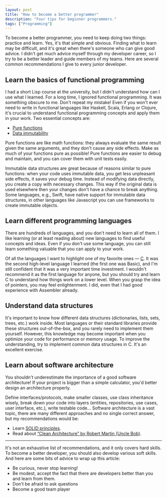 ```yaml
---
layout: post
title: "How to become a better programmer"
description: "Four tips for beginner programmers."
tags: ["Programming"]
---
```


To become a better programmer, you need to keep doing two things: practice and learn. Yes, it's that simple and obvious. Finding what to learn may be difficult, and it's great when there's someone who can give good advice. I didn't get much advice myself through my developer career, so I try to be a better leader and guide members of my teams. Here are several common recommendations I give to every junior developer.

## Learn the basics of functional programming

I had a short Lisp course at the university, but I didn't understand how can I use what I learned. For a long time, I ignored functional programming. It was something obscure to me. Don't repeat my mistake! Even if you won't ever need to write in functional languages like Haskell, Scala, Erlang or Clojure, it's crucial to understand functional programming concepts and apply them in your work. Two essential concepts are:

- [Pure functions]
- [Data immutability]

Pure functions are like math functions: they always evaluate the same result given the same arguments, and they don't cause any side effects. Make as much of your functions pure as possible! Pure functions are easier to debug and maintain, and you can cover them with unit tests easily.

Immutable data structures are great because of reasons similar to pure functions: when your code uses immutable data, you get less unpleasant side effects, it saves your debug time. Instead of modifying data directly, you create a copy with necessary changes. This way if the original data is used elsewhere then your changes don't have a chance to break anything. Some languages, e.g., Swift, have native support for immutable data structures, in other languages like Javascript you can use frameworks to create immutable objects.

## Learn different programming languages

There are hundreds of languages, and you don't need to learn all of them. I like learning (or at least reading about) new languages to find useful concepts and ideas. Even if you don't use some language, you can still learn something valuable that you can apply to your work.

Of all the languages I want to highlight one of my favorite ones — [C](#). It was the second high-level language I learned (the first one was Basic), and I'm still confident that it was a very important time investment. I wouldn't recommend it as the first language for anyone, but you should try and learn C to understand how things work on a lower level. When you grasp the idea of pointers, you may feel enlightenment. I did, even that I had good experience with Assembler already.

## Understand data structures

It's important to know how different data structures (dictionaries, lists, sets, trees, etc.) work inside. Most languages or their standard libraries provide these structures out-of-the-box, and you rarely need to implement them yourself. However, this knowledge may become important when you optimize your code for performance or memory usage. To improve the understanding, try to implement common data structures in C. It's an excellent exercise.

## Learn about software architecture

You shouldn't underestimate the importance of a good software architecture! If your project is bigger than a simple calculator, you'd better design an architecture properly.

Define interfaces/protocols, make smaller classes, use class inheritance wisely, break down your code into layers (entities, repositories, use cases, user interface, etc.), write testable code... Software architecture is a vast topic, there are many different approaches and no single correct answer, but my recommendations would be:

- Learn [SOLID principles].
- Read about [“Clean Architecture” by Robert Martin (Uncle Bob)].

----

It's not an exhaustive list of recommendations, and it only covers hard skills. To become a better developer, you should also develop various soft skills. And here are some bits of advice to wrap up this article:

- Be curious, never stop learning!
- Be modest, accept the fact that there are developers better than you and learn from them.
- Don't be afraid to ask questions
- Become a good team player

[Pure functions]: https://en.wikipedia.org/wiki/Pure_function
[Data immutability]: https://en.wikipedia.org/wiki/Immutable_object
[SOLID principles]: https://en.wikipedia.org/wiki/SOLID
[“Clean Architecture” by Robert Martin (Uncle Bob)]: https://8thlight.com/blog/uncle-bob/2012/08/13/the-clean-architecture.html
